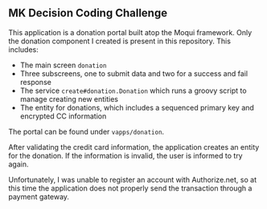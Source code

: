 ## MK Decision Coding Challenge

This application is a donation portal built atop the Moqui framework.
Only the donation component I created is present in this repository. This includes:

- The main screen `donation`
- Three subscreens, one to submit data and two for a success and fail response
- The service `create#donation.Donation` which runs a groovy script to manage creating new entities
- The entity for donations, which includes a sequenced primary key and encrypted CC information

The portal can be found under `vapps/donation`. 

After validating the credit card information, the application creates an entity for the donation.
If the information is invalid, the user is informed to try again. 

Unfortunately, I was unable to register an account with Authorize.net, so at this time the application does not properly send the transaction through a payment gateway.
